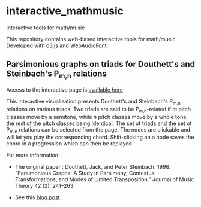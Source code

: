 # interactive_mathmusic
Interactive tools for math/music

This repository contains web-based interactive tools for math/music.
Developed with [d3.js](https://d3js.org/) and [WebAudioFont](https://surikov.github.io/webaudiofont/).

## Parsimonious graphs on triads for Douthett's and Steinbach's P<sub>m,n</sub> relations

Access to the interactive page is [available here](https://alexpof.github.io/interactive_mathmusic/Pmn_graphs/pmn_graphs.html)

This interactive visualization presents Douthett's and Steinbach's P<sub>m,n</sub> relations on various triads.
Two triads are said to be P<sub>m,n</sub>-related if *m* pitch classes move by a semitone,
while *n* pitch classes move by a whole tone, the rest of the pitch classes being identical.
The set of triads and the set of P<sub>m,n</sub> relations can be selected from the page. The nodes are clickable and will let you play the
corresponding chord.
Shift-clicking on a node saves the chord in a progression which can then be replayed.


For more information

  * The original paper : Douthett, Jack, and Peter Steinbach. 1998. “Parsimonious Graphs: A Study in Parsimony, Contextual Transformations, and Modes of Limited Transposition.” Journal of Music Theory 42 (2): 241–263.

  * See this [blog post](https://alpof.wordpress.com/2019/09/22/transformational-music-theory-16/).
  